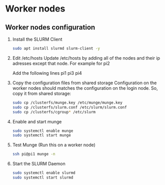# Worker nodes

## Worker nodes configuration

1. Install the SLURM Client

   ```bash
   sudo apt install slurmd slurm-client -y
   ```

2. Edit /etc/hosts
   Update /etc/hosts by adding all of the nodes and their ip adresses except that node.
   For example for pi2

   Add the following lines
   <ip addr>    pi1
   <ip addr>    pi3
   <ip addr>    pi4

3. Copy the configuration files from shared storage
   Configuration on the worker nodes should matches the configuration on the login node. So, copy it from shared storage:

   ```bash
   sudo cp /clusterfs/munge.key /etc/munge/munge.key
   sudo cp /clusterfs/slurm.conf /etc/slurm/slurm.conf
   sudo cp /clusterfs/cgroup* /etc/slurm
   ```

4. Enable and start munge
   ```bash
   sudo systemctl enable munge
   sudo systemctl start munge
   ```

5. Test Munge (Run this on a worker node)
   ```bash
   ssh pi@pi1 munge -n
   ```

6. Start the SLURM Daemon
   ```bash
   sudo systemctl enable slurmd
   sudo systemctl start slurmd
   ```

